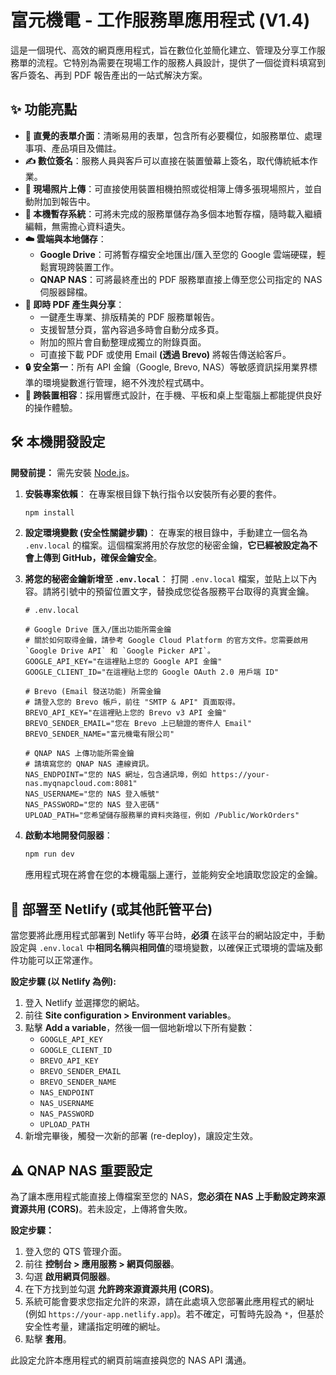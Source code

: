 # 富元機電 - 工作服務單應用程式 (V1.4)

這是一個現代、高效的網頁應用程式，旨在數位化並簡化建立、管理及分享工作服務單的流程。它特別為需要在現場工作的服務人員設計，提供了一個從資料填寫到客戶簽名、再到 PDF 報告產出的一站式解決方案。

## ✨ 功能亮點

*   **📄 直覺的表單介面**：清晰易用的表單，包含所有必要欄位，如服務單位、處理事項、產品項目及備註。
*   **✍️ 數位簽名**：服務人員與客戶可以直接在裝置螢幕上簽名，取代傳統紙本作業。
*   **📸 現場照片上傳**：可直接使用裝置相機拍照或從相簿上傳多張現場照片，並自動附加到報告中。
*   **💾 本機暫存系統**：可將未完成的服務單儲存為多個本地暫存檔，隨時載入繼續編輯，無需擔心資料遺失。
*   **☁️ 雲端與本地儲存**：
    *   **Google Drive**：可將暫存檔安全地匯出/匯入至您的 Google 雲端硬碟，輕鬆實現跨裝置工作。
    *   **QNAP NAS**：可將最終產出的 PDF 服務單直接上傳至您公司指定的 NAS 伺服器歸檔。
*   **🚀 即時 PDF 產生與分享**：
    *   一鍵產生專業、排版精美的 PDF 服務單報告。
    *   支援智慧分頁，當內容過多時會自動分成多頁。
    *   附加的照片會自動整理成獨立的附錄頁面。
    *   可直接下載 PDF 或使用 Email **(透過 Brevo)** 將報告傳送給客戶。
*   **🔒 安全第一**：所有 API 金鑰（Google, Brevo, NAS）等敏感資訊採用業界標準的環境變數進行管理，絕不外洩於程式碼中。
*   **📱 跨裝置相容**：採用響應式設計，在手機、平板和桌上型電腦上都能提供良好的操作體驗。

## 🛠️ 本機開發設定

**開發前提：** 需先安裝 [Node.js](https://nodejs.org/)。

1.  **安裝專案依賴**：
    在專案根目錄下執行指令以安裝所有必要的套件。
    ```sh
    npm install
    ```

2.  **設定環境變數 (安全性關鍵步驟)**：
    在專案的根目錄中，手動建立一個名為 `.env.local` 的檔案。這個檔案將用於存放您的秘密金鑰，**它已經被設定為不會上傳到 GitHub，確保金鑰安全**。

3.  **將您的秘密金鑰新增至 `.env.local`**：
    打開 `.env.local` 檔案，並貼上以下內容。請將引號中的預留位置文字，替換成您從各服務平台取得的真實金鑰。

    ```
    # .env.local

    # Google Drive 匯入/匯出功能所需金鑰
    # 關於如何取得金鑰，請參考 Google Cloud Platform 的官方文件。您需要啟用 `Google Drive API` 和 `Google Picker API`。
    GOOGLE_API_KEY="在這裡貼上您的 Google API 金鑰"
    GOOGLE_CLIENT_ID="在這裡貼上您的 Google OAuth 2.0 用戶端 ID"

    # Brevo (Email 發送功能) 所需金鑰
    # 請登入您的 Brevo 帳戶，前往 "SMTP & API" 頁面取得。
    BREVO_API_KEY="在這裡貼上您的 Brevo v3 API 金鑰"
    BREVO_SENDER_EMAIL="您在 Brevo 上已驗證的寄件人 Email"
    BREVO_SENDER_NAME="富元機電有限公司"

    # QNAP NAS 上傳功能所需金鑰
    # 請填寫您的 QNAP NAS 連線資訊。
    NAS_ENDPOINT="您的 NAS 網址，包含通訊埠，例如 https://your-nas.myqnapcloud.com:8081"
    NAS_USERNAME="您的 NAS 登入帳號"
    NAS_PASSWORD="您的 NAS 登入密碼"
    UPLOAD_PATH="您希望儲存服務單的資料夾路徑，例如 /Public/WorkOrders"
    ```

4.  **啟動本地開發伺服器**：
    ```sh
    npm run dev
    ```
    應用程式現在將會在您的本機電腦上運行，並能夠安全地讀取您設定的金鑰。

## 🚀 部署至 Netlify (或其他託管平台)

當您要將此應用程式部署到 Netlify 等平台時，**必須** 在該平台的網站設定中，手動設定與 `.env.local` 中**相同名稱**與**相同值**的環境變數，以確保正式環境的雲端及郵件功能可以正常運作。

**設定步驟 (以 Netlify 為例):**

1.  登入 Netlify 並選擇您的網站。
2.  前往 **Site configuration > Environment variables**。
3.  點擊 **Add a variable**，然後一個一個地新增以下所有變數：
    *   `GOOGLE_API_KEY`
    *   `GOOGLE_CLIENT_ID`
    *   `BREVO_API_KEY`
    *   `BREVO_SENDER_EMAIL`
    *   `BREVO_SENDER_NAME`
    *   `NAS_ENDPOINT`
    *   `NAS_USERNAME`
    *   `NAS_PASSWORD`
    *   `UPLOAD_PATH`
4.  新增完畢後，觸發一次新的部署 (re-deploy)，讓設定生效。

## ⚠️ QNAP NAS 重要設定

為了讓本應用程式能直接上傳檔案至您的 NAS，**您必須在 NAS 上手動設定跨來源資源共用 (CORS)**。若未設定，上傳將會失敗。

**設定步驟：**

1.  登入您的 QTS 管理介面。
2.  前往 **控制台 > 應用服務 > 網頁伺服器**。
3.  勾選 **啟用網頁伺服器**。
4.  在下方找到並勾選 **允許跨來源資源共用 (CORS)**。
5.  系統可能會要求您指定允許的來源，請在此處填入您部署此應用程式的網址 (例如 `https://your-app.netlify.app`)。若不確定，可暫時先設為 `*`，但基於安全性考量，建議指定明確的網址。
6.  點擊 **套用**。

此設定允許本應用程式的網頁前端直接與您的 NAS API 溝通。
